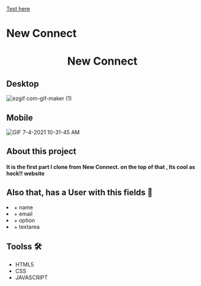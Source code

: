

[Test here](https://wizardly-hoover-4816b0.netlify.app/)

# New Connect

<h1 align="center">New Connect</h1>


<h2>Desktop</h2>

![ezgif com-gif-maker (1)](https://user-images.githubusercontent.com/50673887/124393788-023ff480-dcb1-11eb-823b-4d51d75f444f.gif)


<h2>Mobile</h2>

![GIF 7-4-2021 10-31-45 AM](https://user-images.githubusercontent.com/50673887/124394257-9743ed00-dcb3-11eb-909c-5357e2f18d16.gif)


<h2>About this project</h2>


<h4>  It is the first part I clone from New Connect. on the top of that , Its cool as heck!! website<h4>


  
<h2>Also that, has a User with this fields 👩</h2>


  <li>+ name</li>
  <li>+ email</li>
  <li>+ option</li>
  <li>+ textarea</li>

 
 <h2>Toolss 🛠</h2>
  
 <ul>
  <li>HTML5</li>
  <li>CSS</li>
  <li>JAVASCRIPT</li>
</ul>
